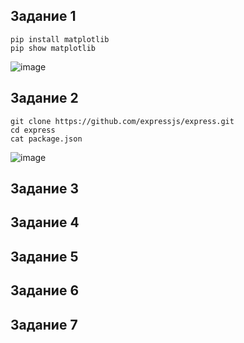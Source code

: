 ## Задание 1
```
pip install matplotlib
pip show matplotlib
```
![image](https://github.com/user-attachments/assets/c42c018b-af4e-46e7-b10c-544310f448f2)
## Задание 2
```
git clone https://github.com/expressjs/express.git
cd express
cat package.json
```
![image](https://github.com/user-attachments/assets/2537af27-478b-4a47-8e24-ac589def9f99)

## Задание 3
## Задание 4
## Задание 5
## Задание 6
## Задание 7
